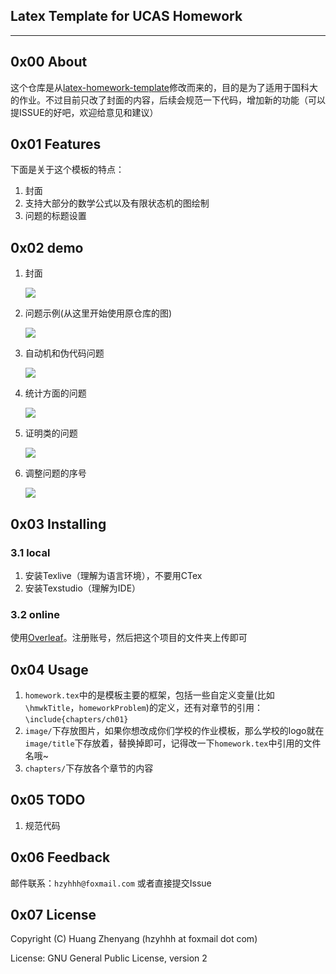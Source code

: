 ## Latex Template for UCAS Homework 

---

## 0x00 About
这个仓库是从[latex-homework-template](https://github.com/jdavis/latex-homework-template#adjustable-problem-numbers)修改而来的，目的是为了适用于国科大的作业。不过目前只改了封面的内容，后续会规范一下代码，增加新的功能（可以提ISSUE的好吧，欢迎给意见和建议）

## 0x01  Features
下面是关于这个模板的特点：
1. 封面
2. 支持大部分的数学公式以及有限状态机的图绘制
3. 问题的标题设置


## 0x02 demo
1. 封面

    ![](/images/README/1.png)

2. 问题示例(从这里开始使用原仓库的图)

    ![](/images/README/2.png)

3. 自动机和伪代码问题

    ![](/images/README/3.png)

4. 统计方面的问题

    ![](/images/README/4.png)

5. 证明类的问题

    ![](/images/README/5.png)

6. 调整问题的序号

    ![](/images/README/6.png)


## 0x03  Installing
###  3.1 local
1. 安装Texlive（理解为语言环境），不要用CTex
2. 安装Texstudio（理解为IDE）

### 3.2  online
使用[Overleaf](https://www.overleaf.com/)。注册账号，然后把这个项目的文件夹上传即可

## 0x04 Usage
1. `homework.tex`中的是模板主要的框架，包括一些自定义变量(比如`\hmwkTitle`，`homeworkProblem`)的定义，还有对章节的引用：`\include{chapters/ch01}`
2. `image/`下存放图片，如果你想改成你们学校的作业模板，那么学校的logo就在`image/title`下存放着，替换掉即可，记得改一下`homework.tex`中引用的文件名哦~
3. `chapters/`下存放各个章节的内容

## 0x05 TODO
1. 规范代码


## 0x06 Feedback
邮件联系：`hzyhhh@foxmail.com` 或者直接提交Issue



## 0x07 License

Copyright (C) Huang Zhenyang (hzyhhh at foxmail dot com)

License: GNU General Public License, version 2